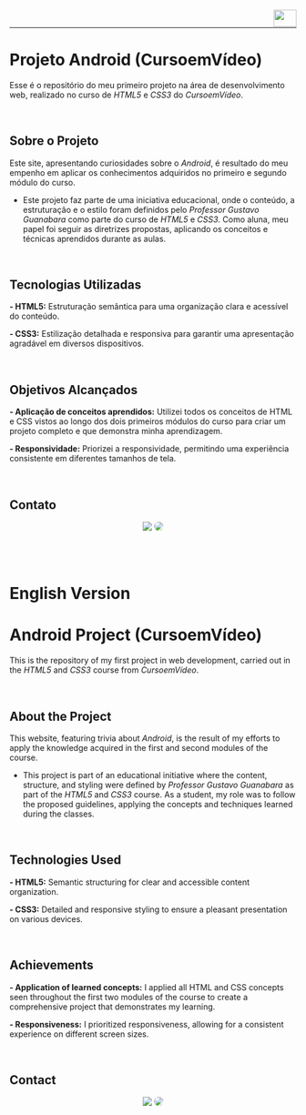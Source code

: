 ### [<img align="right" height="30" width="40" src="https://upload.wikimedia.org/wikipedia/en/thumb/a/ae/Flag_of_the_United_Kingdom.svg/1280px-Flag_of_the_United_Kingdom.svg.png" />](#english-version)
<br />

---

# Projeto Android (CursoemVídeo)

Esse é o repositório do meu primeiro projeto na área de desenvolvimento web, realizado no curso de _HTML5_ e _CSS3_ do _CursoemVídeo_.

<br />

## Sobre o Projeto

Este site, apresentando curiosidades sobre o _Android_, é resultado do meu empenho em aplicar os conhecimentos adquiridos no primeiro e segundo módulo do curso. 

- Este projeto faz parte de uma iniciativa educacional, onde o conteúdo, a estruturação e o estilo foram definidos pelo _Professor Gustavo Guanabara_ como parte do curso de _HTML5_ e _CSS3_. Como aluna, meu papel foi seguir as diretrizes propostas, aplicando os conceitos e técnicas aprendidos durante as aulas.

</br>

## Tecnologias Utilizadas

**- HTML5:** Estruturação semântica para uma organização clara e acessível do conteúdo.

**- CSS3:** Estilização detalhada e responsiva para garantir uma apresentação agradável em diversos dispositivos.

<br />


## Objetivos Alcançados

**- Aplicação de conceitos aprendidos:** Utilizei todos os conceitos de HTML e CSS vistos ao longo dos dois primeiros módulos do curso para criar um projeto completo e que demonstra minha aprendizagem.

**- Responsividade:** Priorizei a responsividade, permitindo uma experiência consistente em diferentes tamanhos de tela.

</br>

## Contato

<div align="center"> 
<a href = "mailto:alanisquintana.dev@gmail.com"> <img src="https://img.shields.io/badge/-Gmail-%23333?style=for-the-badge&logo=gmail&color=red&logoColor=white" target="_blank"></a>
<a href="https://www.linkedin.com/in/alanis-quintana/" target="_blank"><img src="https://img.shields.io/badge/-LinkedIn-%230077B5?style=for-the-badge&logo=linkedin&logoColor=white&labelColor=0077B5&logoWidth=20&logoHeight=20" style="border-radius: 30px" target="_blank"></a>
</div>

</br>
</br>
</br>

# English Version

# Android Project (CursoemVídeo)

This is the repository of my first project in web development, carried out in the _HTML5_ and _CSS3_ course from _CursoemVídeo_.

<br />

## About the Project

This website, featuring trivia about _Android_, is the result of my efforts to apply the knowledge acquired in the first and second modules of the course.

- This project is part of an educational initiative where the content, structure, and styling were defined by _Professor Gustavo Guanabara_ as part of the _HTML5_ and _CSS3_ course. As a student, my role was to follow the proposed guidelines, applying the concepts and techniques learned during the classes.

</br>

## Technologies Used

**- HTML5:** Semantic structuring for clear and accessible content organization.

**- CSS3:** Detailed and responsive styling to ensure a pleasant presentation on various devices.

<br />

## Achievements

**- Application of learned concepts:** I applied all HTML and CSS concepts seen throughout the first two modules of the course to create a comprehensive project that demonstrates my learning.

**- Responsiveness:** I prioritized responsiveness, allowing for a consistent experience on different screen sizes.

</br>

## Contact

<div align="center"> 
<a href = "mailto:alanisquintana.dev@gmail.com"> <img src="https://img.shields.io/badge/-Gmail-%23333?style=for-the-badge&logo=gmail&color=red&logoColor=white" target="_blank"></a>
<a href="https://www.linkedin.com/in/alanis-quintana/" target="_blank"><img src="https://img.shields.io/badge/-LinkedIn-%230077B5?style=for-the-badge&logo=linkedin&logoColor=white&labelColor=0077B5&logoWidth=20&logoHeight=20" style="border-radius: 30px" target="_blank"></a>
</div>

</br>
